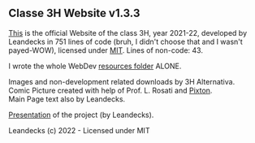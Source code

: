 ## Classe 3H Website v1.3.3

[This](./index.html) is the official Website of the class 3H, year 2021-22, developed by Leandecks in 751 lines of code (bruh, I didn't choose that and I wasn't payed-WOW), licensed under [MIT](LICENSE). Lines of non-code: 43.

I wrote the whole WebDev [resources folder](./page/lezioni/downloads/) ALONE.

Images and non-development related downloads by 3H Alternativa.   
Comic Picture created with help of Prof. L. Rosati and [Pixton](https://www.pixton.com).   
Main Page text also by Leandecks.

[Presentation](./classe.mp4) of the project (by Leandecks).

Leandecks (c) 2022 - Licensed under MIT